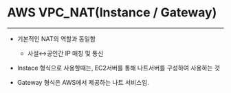 # AWS VPC_NAT(Instance / Gateway)

---

- 기본적인 NAT의 역할과 동일함
    - 사설↔공인간 IP 매칭 및 통신
    
- Instace 형식으로 사용할때는, EC2서버를 통해 나트서버를  구성하여 사용하는 것
- Gateway 형식은 AWS에서 제공하는 나트 서비스임.
